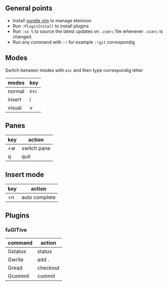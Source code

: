 ## General points
* Install [vundle vim](https://github.com/VundleVim/Vundle.vim) to manage etenxion  
* Run `:PluginInstall` to install plugins 
* Run `:so %` to source the latest updates on `.vimrc` file whenever `.vimrc` is changed. 
* Run any command with `:!` for example `:!git` correspondig


  
## Modes  
Switch between modes with `esc` and then type correspondig letter  
  
| modes | key |
|-------|-----|
|normal |`esc`|
|insert |  i  |
|visual |  v  |
  


## Panes
  
|   key   |  action   |
|---------|-----------|
| <ctrl>+w | switch pane |
| q       |  quit  |


## Insert mode

|   key   |   action   |
|---------|------------|
|<ctrl>+n | auto complete |


## Plugins

### fuGITive

|   command   |   action   |
|---------|------------|
| Gstatus | status |
| Gwrite  | add . |
| Gread  |  checkout |
| Gcommit | commit |

